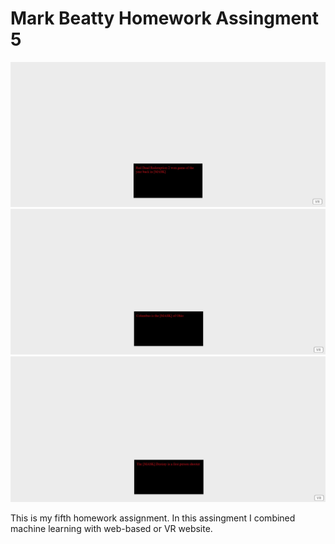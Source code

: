 

# Mark Beatty Homework Assingment 5



![Homepage Screenshot](./HW5PT1.JPG) 
![Homepage Screenshot](./HW5PT2.JPG)
![Homepage Screenshot](./HW5PT3.JPG)

This is my fifth homework assignment. In this assingment I combined machine learning with web-based or VR website.

